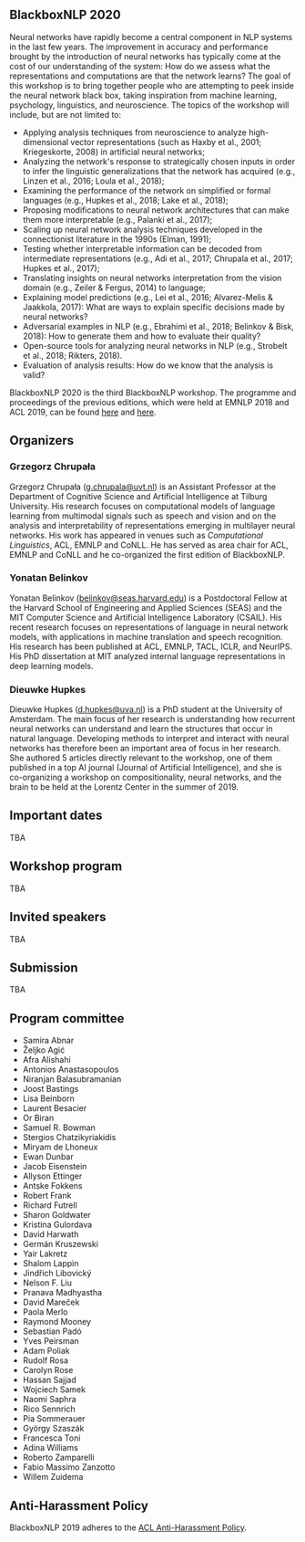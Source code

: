 ## BlackboxNLP 2020

Neural networks have rapidly become a central component in NLP systems in
the last few years. The improvement in accuracy and performance brought by
the introduction of neural networks has typically come at the cost of our
understanding of the system: How do we assess what the representations and
computations are that the network learns? The goal of this workshop is to
bring together people who are attempting to peek inside the neural network
black box, taking inspiration from machine learning, psychology,
linguistics, and neuroscience. The topics of the workshop will include, but
are not limited to:

- Applying analysis techniques from neuroscience to analyze
high-dimensional vector representations (such as Haxby et al., 2001;
Kriegeskorte, 2008) in artificial neural networks;
- Analyzing the network's response to strategically chosen inputs in order
to infer the linguistic generalizations that the network has acquired
(e.g., Linzen et al., 2016; Loula et al., 2018);
- Examining the performance of the network on simplified or formal
languages (e.g., Hupkes et al., 2018; Lake et al., 2018);
- Proposing modifications to neural network architectures that can make
them more interpretable (e.g., Palanki et al., 2017);
- Scaling up neural network analysis techniques developed in the
connectionist literature in the 1990s (Elman, 1991);
- Testing whether interpretable information can be decoded from
intermediate representations (e.g., Adi et al.,  2017; Chrupala et al.,
2017; Hupkes et al., 2017);
- Translating insights on neural networks interpretation from the vision
domain (e.g., Zeiler & Fergus, 2014) to language;
- Explaining model predictions (e.g., Lei et al., 2016; Alvarez-Melis &
Jaakkola, 2017): What are ways to explain specific decisions made by neural
networks?
- Adversarial examples in NLP (e.g., Ebrahimi et al., 2018; Belinkov &
Bisk, 2018): How to generate them and how to evaluate their quality?
- Open-source tools for analyzing neural networks in NLP (e.g., Strobelt et
al., 2018; Rikters, 2018).
- Evaluation of analysis results: How do we know that the analysis is
valid?

BlackboxNLP 2020 is the third BlackboxNLP workshop. 
The programme and proceedings of the previous editions, which were held at EMNLP 2018 and ACL 2019, can be found [here](https://blackboxnlp.github.io/2018/) and [here](https://blackboxnlp.github.io/2019/).

## Organizers

### Grzegorz Chrupała
Grzegorz Chrupała (g.chrupala@uvt.nl) is an Assistant Professor at the Department of Cognitive Science and Artificial Intelligence at Tilburg University. His research focuses on computational models of language learning from multimodal signals such as speech and vision and on the analysis and interpretability of representations emerging in
multilayer neural networks. His work has appeared in venues such as *Computational Linguistics*, ACL, EMNLP and CoNLL. He has served as area chair for ACL, EMNLP and CoNLL and he co-organized the first edition of BlackboxNLP.

### Yonatan Belinkov
Yonatan Belinkov (belinkov@seas.harvard.edu) is a Postdoctoral Fellow at the Harvard School of Engineering and Applied Sciences (SEAS) and the MIT Computer Science and Artificial Intelligence Laboratory (CSAIL). 
His recent research focuses on representations of language in neural network models, with applications in machine translation and speech recognition. 
His research has been published at ACL, EMNLP, TACL, ICLR, and NeurIPS. 
His PhD dissertation at MIT analyzed internal language representations in deep learning models. 

### Dieuwke Hupkes
Dieuwke Hupkes (d.hupkes@uva.nl) is a PhD student at the University of Amsterdam.
The main focus of her research is understanding how recurrent neural networks can understand and learn the structures that occur in natural language.
Developing methods to interpret and interact with neural networks has therefore been an important area of focus in her research.
She authored 5 articles directly relevant to the workshop, one of them published in a top AI journal (Journal of Artificial Intelligence), and she is co-organizing a workshop on compositionality, neural networks, and the brain to be held at the Lorentz Center in the summer of 2019.


## Important dates

TBA

## Workshop program 

TBA

## Invited speakers

TBA

## Submission

TBA

## Program committee

 - 	Samira Abnar 
 - 	Željko Agić 
 - 	Afra Alishahi 
 - 	Antonios Anastasopoulos 
 - 	Niranjan Balasubramanian 
 - 	Joost Bastings 
 - 	Lisa Beinborn 
 - 	Laurent Besacier 
 - 	Or Biran 
 - 	Samuel R. Bowman 
 - 	Stergios Chatzikyriakidis 
 - 	Miryam de Lhoneux 
 - 	Ewan Dunbar 
 - 	Jacob Eisenstein 
 - 	Allyson Ettinger 
 - 	Antske Fokkens 
 - 	Robert Frank 
 - 	Richard Futrell 
 - 	Sharon Goldwater 
 - 	Kristina Gulordava 
 - 	David Harwath 
 - 	Germán Kruszewski 
 - 	Yair Lakretz 
 - 	Shalom Lappin 
 - 	Jindřich Libovický 
 - 	Nelson F. Liu 
 - 	Pranava Madhyastha 
 - 	David Mareček 
 - 	Paola Merlo 
 - 	Raymond Mooney 
 - 	Sebastian Padó 
 - 	Yves Peirsman 
 - 	Adam Poliak 
 - 	Rudolf Rosa 
 - 	Carolyn Rose 
 - 	Hassan Sajjad 
 - 	Wojciech Samek 
 - 	Naomi Saphra 
 - 	Rico Sennrich 
 - 	Pia Sommerauer 
 - 	György Szaszák 
 - 	Francesca Toni 
 - 	Adina Williams 
 - 	Roberto Zamparelli 
 - 	Fabio Massimo Zanzotto 
 - 	Willem Zuidema 

## Anti-Harassment Policy
BlackboxNLP 2019 adheres to the [ACL Anti-Harassment Policy](https://www.aclweb.org/adminwiki/sphp?title=Anti-Harassment_Policy).
